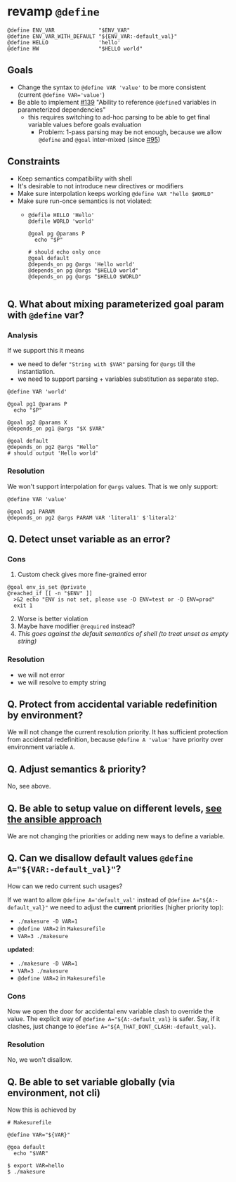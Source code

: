 # revamp `@define`

```shell
@define ENV_VAR              "$ENV_VAR"
@define ENV_VAR_WITH_DEFAULT "${ENV_VAR:-default_val}"
@define HELLO                'hello'
@define HW                   "$HELLO world"
```

## Goals
- Change the syntax to `@define VAR 'value'` to be more consistent (current `@define VAR='value'`)
- Be able to implement [#139](https://github.com/xonixx/makesure/issues/139) "Ability to reference `@define`d variables in parameterized dependencies"
  - this requires switching to ad-hoc parsing to be able to get final variable values before goals evaluation
    - Problem: 1-pass parsing may be not enough, because we allow `@define` and `@goal` inter-mixed (since [#95](https://github.com/xonixx/makesure/issues/95))

## Constraints
- Keep semantics compatibility with shell
- It's desirable to not introduce new directives or modifiers
- Make sure interpolation keeps working `@define VAR "hello $WORLD"`
- Make sure run-once semantics is not violated:
  - ```shell
    @defile HELLO 'Hello'
    @defile WORLD 'world'
    
    @goal pg @params P
      echo "$P"                        
    
    # should echo only once
    @goal default
    @depends_on pg @args 'Hello world'
    @depends_on pg @args "$HELLO world"
    @depends_on pg @args "$HELLO $WORLD"
 
## Q. What about mixing parameterized goal param with `@define` var?

### Analysis
   
If we support this it means 
- we need to defer `"String with $VAR"` parsing for `@args` till the instantiation.
- we need to support parsing + variables substitution as separate step.

```shell
@define VAR 'world'

@goal pg1 @params P
  echo "$P"

@goal pg2 @params X
@depends_on pg1 @args "$X $VAR"  

@goal default
@depends_on pg2 @args "Hello"
# should output 'Hello world'
```

### Resolution

We won't support interpolation for `@args` values. That is we only support:

```shell
@define VAR 'value'

@goal pg1 PARAM
@depends_on pg2 @args PARAM VAR 'literal1' $'literal2' 
```

## Q. Detect unset variable as an error?
    
### Cons
        
1. Custom check gives more fine-grained error                                                         
```shell
@goal env_is_set @private
@reached_if [[ -n "$ENV" ]]
  >&2 echo "ENV is not set, please use -D ENV=test or -D ENV=prod"
  exit 1
```

2. Worse is better violation
3. Maybe have modifier `@required` instead?
4. _This goes against the default semantics of shell (to treat unset as empty string)_

### Resolution

- we will not error
- we will resolve to empty string

## Q. Protect from accidental variable redefinition by environment?
 
We will not change the current resolution priority. It has sufficient protection from accidental redefinition, because `@define A 'value'` have priority over environment variable `A`.

## Q. Adjust semantics & priority?

No, see above.

## Q. Be able to setup value on different levels, [see the ansible approach](https://docs.ansible.com/ansible/latest/playbook_guide/playbooks_variables.html#variable-precedence-where-should-i-put-a-variable)

We are not changing the priorities or adding new ways to define a variable.

## Q. Can we disallow default values `@define A="${VAR:-default_val}"`?

How can we redo current such usages?

If we want to allow `@define A='default_val'` instead of `@define A="${A:-default_val}"` we need to adjust the **current** priorities (higher priority top):

- `./makesure -D VAR=1`
- `@define VAR=2` in `Makesurefile`
- `VAR=3 ./makesure`

**updated**:

- `./makesure -D VAR=1`
- `VAR=3 ./makesure`
- `@define VAR=2` in `Makesurefile`

### Cons

Now we open the door for accidental env variable clash to override the value.
The explicit way of `@define A="${A:-default_val}` is safer. Say, if it clashes, just change to `@define A="${A_THAT_DONT_CLASH:-default_val}`.

### Resolution

No, we won't disallow.


## Q. Be able to set variable globally (via environment, not cli)

Now this is achieved by 

```shell
# Makesurefile

@define VAR="${VAR}"

@goa default
  echo "$VAR"
```

```
$ export VAR=hello
$ ./makesure 
```
        
